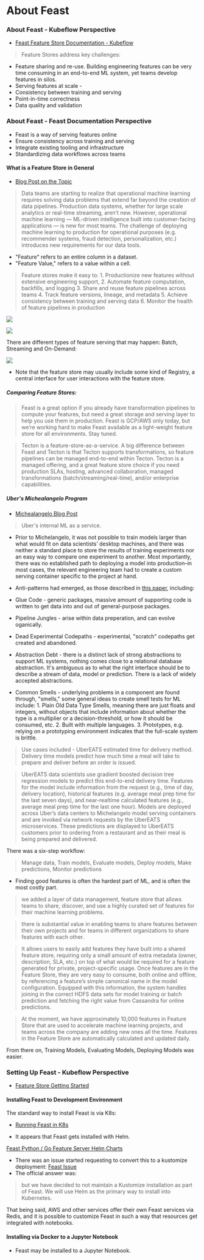 # About Feast

### About Feast - Kubeflow Perspective

* [Feast Feature Store Documentation - Kubeflow](https://www.kubeflow.org/docs/external-add-ons/feature-store/overview/)

> Feature Stores address key challenges:

* Feature sharing and re-use. Building engineering features can be very time consuming in an end-to-end ML system, yet teams develop features in silos.
* Serving features at scale - 
* Consistency between training and serving
* Point-in-time correctness
* Data quality and validation

### About Feast - Feast Documentation Perspective

* Feast is a way of serving features online
* Ensure consistency across training and serving
* Integrate existing tooling and infrastructure
* Standardizing data workflows across teams

#### What is a Feature Store in General

* [Blog Post on the Topic](https://feast.dev/blog/what-is-a-feature-store/)

> Data teams are starting to realize that operational machine learning requires solving data problems that extend far beyond the creation of data pipelines.
> Production data systems, whether for large scale analytics or real-time streaming, aren’t new. However, operational machine learning — ML-driven intelligence built into customer-facing applications — is new for most teams.
> The challenge of deploying machine learning to production for operational purposes (e.g. recommender systems, fraud detection, personalization, etc.) introduces new requirements for our data tools.

* "Feature" refers to an entire column in a dataset.
* "Feature Value," refers to a value within a cell.

> Feature stores make it easy to: 1. Productionize new features without extensive engineering support, 2. Automate feature computation, backfills, and logging 3. Share and reuse feature pipelines across teams 4. Track feature versions, lineage, and metadata 5. Achieve consistency between training and serving data 6. Monitor the health of feature pipelines in production

![](/img/feastarch.png)

![](/img/feastserve.png)

There are different types of feature serving that may happen:  Batch, Streaming and On-Demand:

![](/img/feasttransform.png)

* Note that the feature store may usually include some kind of Registry, a central interface for user interactions with the feature store.

##### Comparing Feature Stores:

> Feast is a great option if you already have transformation pipelines to compute your features, but need a great storage and serving layer to help you use them in production. Feast is GCP/AWS only today, but we’re working hard to make Feast available as a light-weight feature store for all environments. Stay tuned.

> Tecton is a feature-store-as-a-service. A big difference between Feast and Tecton is that Tecton supports transformations, so feature pipelines can be managed end-to-end within Tecton. Tecton is a managed offering, and a great feature store choice if you need production SLAs, hosting, advanced collaboration, managed transformations (batch/streaming/real-time), and/or enterprise capabilities.

##### Uber's Michealangelo Program

* [Michealangelo Blog Post](https://www.uber.com/en-CA/blog/michelangelo-machine-learning-platform/)

> Uber's internal ML as a service.

* Prior to Michelangelo, it was not possible to train models larger than what would fit on data scientists’ desktop machines, and there was neither a standard place to store the results of training experiments nor an easy way to compare one experiment to another. Most importantly, there was no established path to deploying a model into production–in most cases, the relevant engineering team had to create a custom serving container specific to the project at hand.

* Anti-patterns had emerged, as those described in [this paper](https://proceedings.neurips.cc/paper/2015/file/86df7dcfd896fcaf2674f757a2463eba-Paper.pdf), including:

* Glue Code - generic packages, massive amount of supporting code is written to get data into and out of general-purpose packages.
* Pipeline Jungles - arise within data preperation, and can evolve oganically.
* Dead Experimental Codepaths - experimental, "scratch" codepaths get created and abandoned.
* Abstraction Debt - there is a distinct lack of strong abstractions to support ML systems, nothing comes close to a relational database abstraction. It's ambiguous as to what the right interface should be to describe a stream of data, model or prediction. There is a lack of widely accepted abstractions.
* Common Smells - underlying problems in a component are found through, "smells," some general ideas to create smell tests for ML include: 1. Plain Old Data Type Smells, meaning there are just floats and integers, without objects that include information about whether the type is a multiplier or a decision-threshold, or how it should be consumed, etc. 2. Built with multiple languages. 3. Prototypes, e.g. relying on a prototyping environment indicates that the full-scale system is brittle.

> Use cases included - UberEATS estimated time for delivery method. Delivery time models predict how much time a meal will take to prepare and deliver before an order is issued. 

> UberEATS data scientists use gradient boosted decision tree regression models to predict this end-to-end delivery time. Features for the model include information from the request (e.g., time of day, delivery location), historical features (e.g. average meal prep time for the last seven days), and near-realtime calculated features (e.g., average meal prep time for the last one hour). Models are deployed across Uber’s data centers to Michelangelo model serving containers and are invoked via network requests by the UberEATS microservices. These predictions are displayed to UberEATS customers prior to ordering from a restaurant and as their meal is being prepared and delivered.

There was a six-step workflow:

> Manage data, Train models, Evaluate models, Deploy models, Make predictions, Monitor predictions

* Finding good features is often the hardest part of ML, and is often the most costly part.

>  we added a layer of data management, feature store that allows teams to share, discover, and use a highly curated set of features for their machine learning problems.

> there is substantial value in enabling teams to share features between their own projects and for teams in different organizations to share features with each other.

> It allows users to easily add features they have built into a shared feature store, requiring only a small amount of extra metadata (owner, description, SLA, etc.) on top of what would be required for a feature generated for private, project-specific usage.
Once features are in the Feature Store, they are very easy to consume, both online and offline, by referencing a feature’s simple canonical name in the model configuration. Equipped with this information, the system handles joining in the correct HDFS data sets for model training or batch prediction and fetching the right value from Cassandra for online predictions.

> At the moment, we have approximately 10,000 features in Feature Store that are used to accelerate machine learning projects, and teams across the company are adding new ones all the time. Features in the Feature Store are automatically calculated and updated daily.

From there on, Training Models, Evaluating Models, Deploying Models was easier.

### Setting Up Feast - Kubeflow Perspective

* [Feature Store Getting Started](https://www.kubeflow.org/docs/external-add-ons/feature-store/getting-started/)

#### Installing Feast to Development Environment

The standard way to install Feast is via K8s:

* [Running Feast in K8s](https://docs.feast.dev/how-to-guides/running-feast-in-production)

* It appears that Feast gets installed with Helm.

[Feast Python / Go Feature Server Helm Charts](https://github.com/feast-dev/feast/tree/master/infra/charts/feast-feature-server)

* There was an issue started requesting to convert this to a kustomize deployment: [Feast Issue](https://github.com/feast-dev/feast/issues/258)
* The official answer was:

> but we have decided to not maintain a Kustomize installation as part of Feast. We will use Helm as the primary way to install into Kubernetes.

That being said, AWS and other services offer their own Feast services via Redis, and it is possible to customize Feast in such a way that resources get integrated with notebooks.


#### Installing via Docker to a Jupyter Notebook

* Feast may be installed to a Jupyter Notebook.